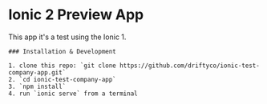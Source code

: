 # Ionic 2 Preview App

 This app it's a test using the Ionic 1.
	 
	
	### Installation & Development
	
	1. clone this repo: `git clone https://github.com/driftyco/ionic-test-company-app.git` 
	2. `cd ionic-test-company-app`
	3. `npm install`
	4. run `ionic serve` from a terminal
	

